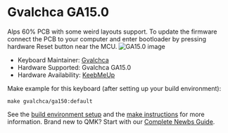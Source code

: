 # Gvalchca GA15.0

Alps 60% PCB with some weird layouts support. To update the firmware connect the PCB to your computer and enter bootloader by pressing hardware Reset button near the MCU.
![GA15.0 image](https://i.imgur.com/Z7tNlGD.jpeg)

* Keyboard Maintainer: [Gvalchca](https://github.com/Gvalch-ca)  
* Hardware Supported: Gvalchca GA15.0
* Hardware Availability: [KeebMeUp](https://keebmeup.com)

Make example for this keyboard (after setting up your build environment):

    make gvalchca/ga150:default

See the [build environment setup](https://docs.qmk.fm/#/getting_started_build_tools) and the [make instructions](https://docs.qmk.fm/#/getting_started_make_guide) for more information. Brand new to QMK? Start with our [Complete Newbs Guide](https://docs.qmk.fm/#/newbs).
